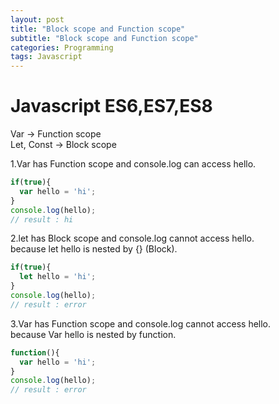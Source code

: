 ```yaml
---
layout: post
title: "Block scope and Function scope"
subtitle: "Block scope and Function scope"
categories: Programming
tags: Javascript
---
```

# **Javascript ES6,ES7,ES8**

Var -> Function scope <br>
Let, Const -> Block scope <br>

1.Var has Function scope and console.log can access hello.

```javascript
if(true){
  var hello = 'hi';
}
console.log(hello);
// result : hi
```


2.let has Block scope and console.log cannot access hello. <br>
because let hello is nested by {} (Block).
```javascript
if(true){
  let hello = 'hi';
}
console.log(hello);
// result : error
```

3.Var has Function scope and console.log cannot access hello. <br>
because Var hello is nested by function.
```javascript
function(){
  var hello = 'hi';
}
console.log(hello);
// result : error
```
